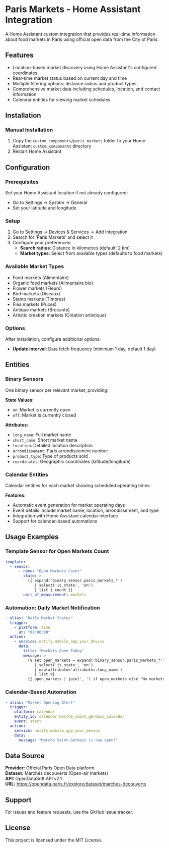 # Paris Markets - Home Assistant Integration

A Home Assistant custom integration that provides real-time information about food markets in Paris using official open data from the City of Paris.

## Features

- Location-based market discovery using Home Assistant's configured coordinates
- Real-time market status based on current day and time
- Multiple filtering options: distance radius and product types
- Comprehensive market data including schedules, location, and contact information
- Calendar entities for viewing market schedules

## Installation

### Manual Installation
1. Copy the `custom_components/paris_markets` folder to your Home Assistant `custom_components` directory
2. Restart Home Assistant

## Configuration

### Prerequisites
Set your Home Assistant location if not already configured:
- Go to Settings → System → General
- Set your latitude and longitude

### Setup
1. Go to Settings → Devices & Services → Add Integration
2. Search for ‘Paris Markets’ and select it
3. Configure your preferences:
   - **Search radius**: Distance in kilometres (default: 2 km)
   - **Market types**: Select from available types (defaults to food markets)

### Available Market Types
- Food markets (Alimentaire)
- Organic food markets (Alimentaire bio)
- Flower markets (Fleurs)
- Bird markets (Oiseaux)
- Stamp markets (Timbres)
- Flea markets (Puces)
- Antique markets (Brocante)
- Artistic creation markets (Création artistique)

### Options
After installation, configure additional options:
- **Update interval**: Data fetch frequency (minimum 1 day, default 1 day)

## Entities

### Binary Sensors
One binary sensor per relevant market, providing:

**State Values:**
- `on`: Market is currently open
- `off`: Market is currently closed

**Attributes:**
- `long_name`: Full market name
- `short_name`: Short market name
- `location`: Detailed location description
- `arrondissement`: Paris arrondissement number
- `product_type`: Type of products sold
- `coordinates`: Geographic coordinates (latitude/longitude)

### Calendar Entities
Calendar entities for each market showing scheduled operating times:

**Features:**
- Automatic event generation for market operating days
- Event details include market name, location, arrondissement, and type
- Integration with Home Assistant calendar interface
- Support for calendar-based automations

## Usage Examples

### Template Sensor for Open Markets Count
```yaml
template:
  - sensor:
      - name: "Open Markets Count"
        state: >
          {{ expand('binary_sensor.paris_markets_*') 
             | select('is_state', 'on') 
             | list | count }}
        unit_of_measurement: markets
```

### Automation: Daily Market Notification
```yaml
- alias: "Daily Market Status"
  trigger:
    - platform: time
      at: "08:00:00"
  action:
    - service: notify.mobile_app_your_device
      data:
        title: "Markets Open Today"
        message: >
          {% set open_markets = expand('binary_sensor.paris_markets_*') 
             | select('is_state', 'on') 
             | map(attribute='attributes.long_name') 
             | list %}
          {{ open_markets | join(', ') if open_markets else 'No markets open today' }}
```

### Calendar-Based Automation
```yaml
- alias: "Market Opening Alert"
  trigger:
    platform: calendar
    entity_id: calendar.marche_saint_germain_calendar
    event: start
  action:
    service: notify.mobile_app_your_device
    data:
      message: "Marché Saint-Germain is now open!"
```

## Data Source

**Provider:** Official Paris Open Data platform  
**Dataset:** Marchés découverts (Open-air markets)  
**API:** OpenDataSoft API v2.1  
**URL:** https://opendata.paris.fr/explore/dataset/marches-decouverts

## Support

For issues and feature requests, use the GitHub issue tracker.

## License

This project is licensed under the MIT License.
